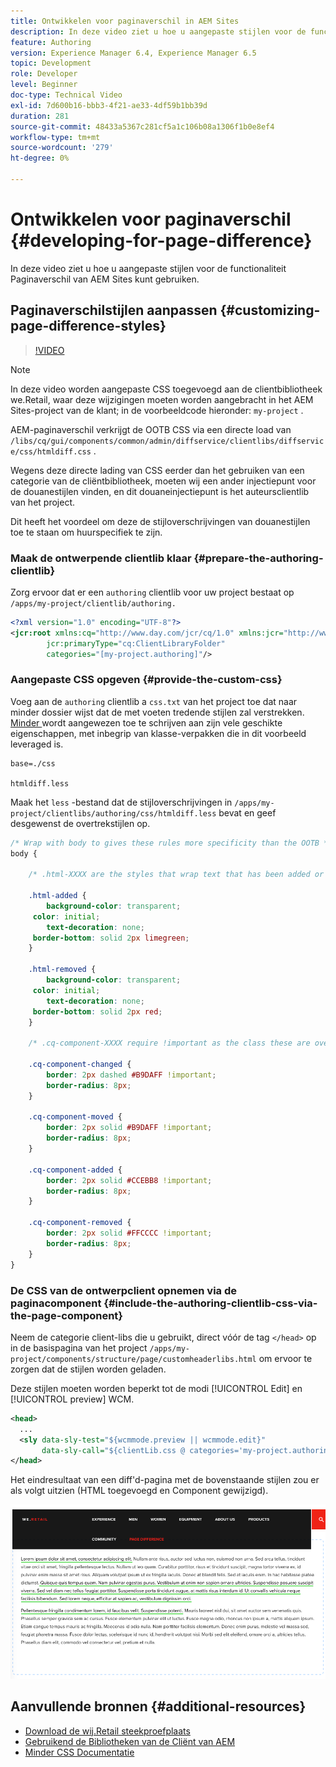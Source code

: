 ```yaml
---
title: Ontwikkelen voor paginaverschil in AEM Sites
description: In deze video ziet u hoe u aangepaste stijlen voor de functionaliteit Paginaverschil van AEM Sites kunt gebruiken.
feature: Authoring
version: Experience Manager 6.4, Experience Manager 6.5
topic: Development
role: Developer
level: Beginner
doc-type: Technical Video
exl-id: 7d600b16-bbb3-4f21-ae33-4df59b1bb39d
duration: 281
source-git-commit: 48433a5367c281cf5a1c106b08a1306f1b0e8ef4
workflow-type: tm+mt
source-wordcount: '279'
ht-degree: 0%

---
```


# Ontwikkelen voor paginaverschil {#developing-for-page-difference}

In deze video ziet u hoe u aangepaste stijlen voor de functionaliteit Paginaverschil van AEM Sites kunt gebruiken.

## Paginaverschilstijlen aanpassen {#customizing-page-difference-styles}

>[!VIDEO](https://video.tv.adobe.com/v/18871?quality=12&learn=on)

>[!NOTE]
>
>In deze video worden aangepaste CSS toegevoegd aan de clientbibliotheek we.Retail, waar deze wijzigingen moeten worden aangebracht in het AEM Sites-project van de klant; in de voorbeeldcode hieronder: `my-project` .

AEM-paginaverschil verkrijgt de OOTB CSS via een directe load van `/libs/cq/gui/components/common/admin/diffservice/clientlibs/diffservice/css/htmldiff.css` .

Wegens deze directe lading van CSS eerder dan het gebruiken van een categorie van de cliëntbibliotheek, moeten wij een ander injectiepunt voor de douanestijlen vinden, en dit douaneinjectiepunt is het auteursclientlib van het project.

Dit heeft het voordeel om deze de stijloverschrijvingen van douanestijlen toe te staan om huurspecifiek te zijn.

### Maak de ontwerpende clientlib klaar {#prepare-the-authoring-clientlib}

Zorg ervoor dat er een `authoring` clientlib voor uw project bestaat op `/apps/my-project/clientlib/authoring.`

```xml
<?xml version="1.0" encoding="UTF-8"?>
<jcr:root xmlns:cq="http://www.day.com/jcr/cq/1.0" xmlns:jcr="http://www.jcp.org/jcr/1.0"
        jcr:primaryType="cq:ClientLibraryFolder"
        categories="[my-project.authoring]"/>
```

### Aangepaste CSS opgeven {#provide-the-custom-css}

Voeg aan de `authoring` clientlib a `css.txt` van het project toe dat naar minder dossier wijst dat de met voeten tredende stijlen zal verstrekken. [ Minder ](https://lesscss.org/) wordt aangewezen toe te schrijven aan zijn vele geschikte eigenschappen, met inbegrip van klasse-verpakken die in dit voorbeeld leveraged is.

```shell
base=./css

htmldiff.less
```

Maak het `less` -bestand dat de stijloverschrijvingen in `/apps/my-project/clientlibs/authoring/css/htmldiff.less` bevat en geef desgewenst de overtrekstijlen op.

```css
/* Wrap with body to gives these rules more specificity than the OOTB */
body {

    /* .html-XXXX are the styles that wrap text that has been added or removed */

    .html-added {
        background-color: transparent;
     color: initial;
        text-decoration: none;
     border-bottom: solid 2px limegreen;
    }

    .html-removed {
        background-color: transparent;
     color: initial;
        text-decoration: none;
     border-bottom: solid 2px red;
    }

    /* .cq-component-XXXX require !important as the class these are overriding uses it. */

    .cq-component-changed {
        border: 2px dashed #B9DAFF !important;
        border-radius: 8px;
    }
    
    .cq-component-moved {
        border: 2px solid #B9DAFF !important;
        border-radius: 8px;
    }

    .cq-component-added {
        border: 2px solid #CCEBB8 !important;
        border-radius: 8px;
    }

    .cq-component-removed {
        border: 2px solid #FFCCCC !important;
        border-radius: 8px;
    }
}
```

### De CSS van de ontwerpclient opnemen via de paginacomponent {#include-the-authoring-clientlib-css-via-the-page-component}

Neem de categorie client-libs die u gebruikt, direct vóór de tag `</head>` op in de basispagina van het project `/apps/my-project/components/structure/page/customheaderlibs.html` om ervoor te zorgen dat de stijlen worden geladen.

Deze stijlen moeten worden beperkt tot de modi [!UICONTROL Edit] en [!UICONTROL preview] WCM.

```xml
<head>
  ...
  <sly data-sly-test="${wcmmode.preview || wcmmode.edit}" 
       data-sly-call="${clientLib.css @ categories='my-project.authoring'}"/>
</head>
```

Het eindresultaat van een diff&#39;d-pagina met de bovenstaande stijlen zou er als volgt uitzien (HTML toegevoegd en Component gewijzigd).

![ verschil van de Pagina ](assets/page-diff.png)

## Aanvullende bronnen {#additional-resources}

* [ Download de wij.Retail steekproefplaats ](https://github.com/Adobe-Marketing-Cloud/aem-sample-we-retail/releases)
* [ Gebruikend de Bibliotheken van de Cliënt van AEM ](https://helpx.adobe.com/nl/experience-manager/6-5/sites/developing/using/clientlibs.html)
* [ Minder CSS Documentatie ](https://lesscss.org/)
